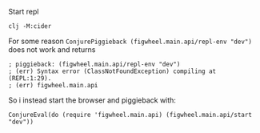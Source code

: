 Start repl

`clj -M:cider`

For some reason `ConjurePiggieback (figwheel.main.api/repl-env "dev")` does not work and returns

```
; piggieback: (figwheel.main.api/repl-env "dev")
; (err) Syntax error (ClassNotFoundException) compiling at (REPL:1:29).
; (err) figwheel.main.api
```
So i instead start the browser and piggieback with:

`ConjureEval(do (require 'figwheel.main.api) (figwheel.main.api/start "dev"))`
